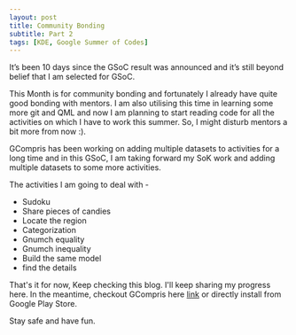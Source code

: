 ```yaml
---
layout: post
title: Community Bonding
subtitle: Part 2
tags: [KDE, Google Summer of Codes]
---
```


It’s been 10 days since the GSoC result was announced and it’s still beyond belief that I am selected for GSoC.
 
This Month is for community bonding and fortunately I already have quite good bonding with mentors. I am also utilising this time in learning some more git and QML and now I am planning to start reading code for all the activities on which I have to work this summer. So, I might disturb mentors a bit more from now :).
 
GCompris has been working on adding multiple datasets to activities for a long time and in this GSoC, I am taking forward my SoK work and adding multiple datasets to some more activities.
 
The activities I am going to deal with -
* Sudoku 
* Share pieces of candies
* Locate the region
* Categorization
* Gnumch equality
* Gnumch inequality
* Build the same model
* find the details
 
That's it for now, Keep checking this blog. I'll keep sharing my progress here. In the meantime, checkout GCompris here [link](https://gcompris.net/wiki/Installation) or directly install from Google Play Store.
 
Stay safe and have fun.

